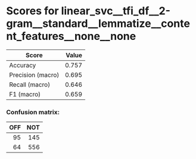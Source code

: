 # Scores for linear_svc__tfi_df__2-gram__standard__lemmatize__content_features__none__none
|      Score      |Value|
|-----------------|----:|
|Accuracy         |0.757|
|Precision (macro)|0.695|
|Recall (macro)   |0.646|
|F1 (macro)       |0.659|

### Confusion matrix:
|OFF|NOT|
|--:|--:|
| 95|145|
| 64|556|
